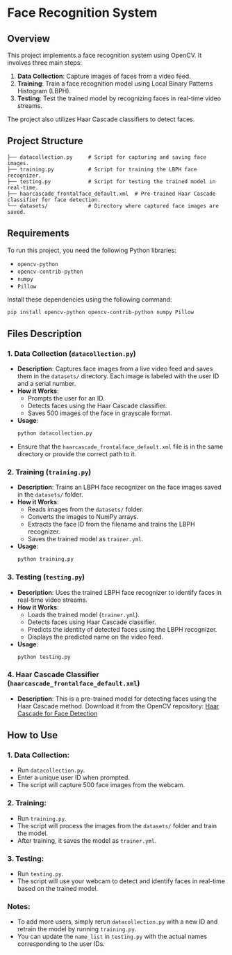 # Face Recognition System

## Overview
This project implements a face recognition system using OpenCV. It involves three main steps:
1. **Data Collection**: Capture images of faces from a video feed.
2. **Training**: Train a face recognition model using Local Binary Patterns Histogram (LBPH).
3. **Testing**: Test the trained model by recognizing faces in real-time video streams.

The project also utilizes Haar Cascade classifiers to detect faces.

## Project Structure
```
├── datacollection.py     # Script for capturing and saving face images.
├── training.py           # Script for training the LBPH face recognizer.
├── testing.py            # Script for testing the trained model in real-time.
├── haarcascade_frontalface_default.xml  # Pre-trained Haar Cascade classifier for face detection.
└── datasets/             # Directory where captured face images are saved.
```

## Requirements
To run this project, you need the following Python libraries:
- `opencv-python`
- `opencv-contrib-python`
- `numpy`
- `Pillow`

Install these dependencies using the following command:
```bash
pip install opencv-python opencv-contrib-python numpy Pillow
```

## Files Description

### 1. **Data Collection** (`datacollection.py`)
- **Description**: Captures face images from a live video feed and saves them in the `datasets/` directory. Each image is labeled with the user ID and a serial number.
- **How it Works**:
  - Prompts the user for an ID.
  - Detects faces using the Haar Cascade classifier.
  - Saves 500 images of the face in grayscale format.
- **Usage**: 
  ```bash
  python datacollection.py
  ```
- Ensure that the `haarcascade_frontalface_default.xml` file is in the same directory or provide the correct path to it.

### 2. **Training** (`training.py`)
- **Description**: Trains an LBPH face recognizer on the face images saved in the `datasets/` folder.
- **How it Works**:
  - Reads images from the `datasets/` folder.
  - Converts the images to NumPy arrays.
  - Extracts the face ID from the filename and trains the LBPH recognizer.
  - Saves the trained model as `trainer.yml`.
- **Usage**:
  ```bash
  python training.py
  ```

### 3. **Testing** (`testing.py`)
- **Description**: Uses the trained LBPH face recognizer to identify faces in real-time video streams.
- **How it Works**:
  - Loads the trained model (`trainer.yml`).
  - Detects faces using Haar Cascade classifier.
  - Predicts the identity of detected faces using the LBPH recognizer.
  - Displays the predicted name on the video feed.
- **Usage**:
  ```bash
  python testing.py
  ```

### 4. **Haar Cascade Classifier** (`haarcascade_frontalface_default.xml`)
- **Description**: This is a pre-trained model for detecting faces using the Haar Cascade method. Download it from the OpenCV repository:
  [Haar Cascade for Face Detection](https://github.com/opencv/opencv/blob/4.x/data/haarcascades/haarcascade_frontalface_default.xml)

## How to Use

### 1. **Data Collection**:
- Run `datacollection.py`.
- Enter a unique user ID when prompted.
- The script will capture 500 face images from the webcam.

### 2. **Training**:
- Run `training.py`.
- The script will process the images from the `datasets/` folder and train the model.
- After training, it saves the model as `trainer.yml`.

### 3. **Testing**:
- Run `testing.py`.
- The script will use your webcam to detect and identify faces in real-time based on the trained model.

### Notes:
- To add more users, simply rerun `datacollection.py` with a new ID and retrain the model by running `training.py`.
- You can update the `name_list` in `testing.py` with the actual names corresponding to the user IDs.
